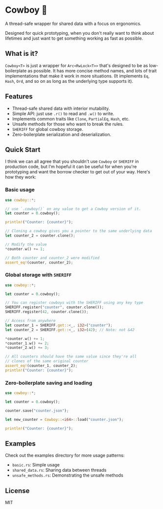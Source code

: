 # Cowboy 🤠

A thread-safe wrapper for shared data with a focus on ergonomics.

Designed for quick prototyping, when you don't really want to think about lifetimes and just want to get something working as fast as possible.

## What is it?

`Cowboy<T>` is just a wrapper for `Arc<RwLock<T>>` that's designed to be as low-boilerplate as possible. It has more concise method names, and lots of trait implementations that make it work in more situations. (It implements `Eq`, `Hash`, `Ord`, and so on as long as the underlying type supports it). 

## Features

- Thread-safe shared data with interior mutability.
- Simple API: just use `.r()` to read and `.w()` to write.
- Implements common traits like `Clone`, `PartialEq`, `Hash`, etc.
- Unsafe methods for those who want to break the rules.
- `SHERIFF` for global cowboy storage. 
- Zero-boilerplate serialization and deserialization.

## Quick Start

I think we can all agree that you shouldn't use `Cowboy` or `SHERIFF` in production code, but I'm hopeful it can be useful for when you're prototyping and want the borrow checker to get out of your way. Here's how they work:

### Basic usage

```rust
use cowboy::*;

// use `.cowboy()` on any value to get a Cowboy version of it.
let counter = 0.cowboy();

println!("Counter: {counter}");

// Cloning a cowboy gives you a pointer to the same underlying data
let counter_2 = counter.clone();

// Modify the value
*counter.w() += 1;

// Both counter and counter_2 were modified
assert_eq!(counter, counter_2); 
```

### Global storage with `SHERIFF`

```rust
use cowboy::*;

let counter = 0.cowboy();

// You can register cowboys with the SHERIFF using any key type
SHERIFF.register("counter", counter.clone());
SHERIFF.register(42, counter.clone());

// Access from anywhere
let counter_1 = SHERIFF.get::<_, i32>("counter");
let counter_2 = SHERIFF.get::<_, i32>(42); // Note: not &42

*counter.w() += 1;
*counter_1.w() += 2;
*counter_2.w() += 3;

// All counters should have the same value since they're all
// clones of the same original counter
assert_eq!(counter_1, counter_2);
println!("Counter: {counter}");
```

### Zero-boilerplate saving and loading

```rust
use cowboy::*;

let counter = 0.cowboy();

counter.save("counter.json");

let new_counter = Cowboy::<i64>::load("counter.json");

println!("Counter: {counter}");
```


## Examples

Check out the examples directory for more usage patterns:
- `basic.rs`: Simple usage
- `shared_data.rs`: Sharing data between threads
- `unsafe_methods.rs`: Demonstrating the unsafe methods

## License

MIT
